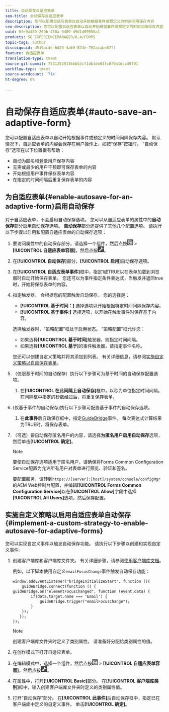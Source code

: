 ```yaml
---
title: 自动保存自适应表单
seo-title: 自动保存自适应表单
description: 您可以配置自适应表单以自动开始根据事件或预定义的时间间隔保存内容
seo-description: 您可以配置自适应表单以自动开始根据事件或预定义的时间间隔保存内容
uuid: 0fe9a389-269b-438a-9489-d9d1d09558a1
products: SG_EXPERIENCEMANAGER/6.4/FORMS
topic-tags: author
discoiquuid: d519ac4e-6d29-4a69-874e-792acabe87ff
feature: 自适应表单
translation-type: tm+mt
source-git-commit: 75312539136bb53cf1db1de03fc0f9a1dca49791
workflow-type: tm+mt
source-wordcount: '714'
ht-degree: 0%

---
```



# 自动保存自适应表单{#auto-save-an-adaptive-form}

您可以配置自适应表单以自动开始根据事件或预定义的时间间隔保存内容。 默认情况下，自适应表单的内容会保存在用户操作上，如按“保存”按钮时。 “自动保存”选项在以下位置很有帮助：

* 自动为匿名和登录用户保存内容
* 无需或最少的用户干预即可保存表单的内容
* 开始根据用户事件保存表单内容
* 在指定的时间间隔后重复保存表单的内容

## 为自适应表单{#enable-autosave-for-an-adaptive-form}启用自动保存

对于自适应表单，不会启用自动保存选项。 您可以从自适应表单的属性中的&#x200B;**自动保存**&#x200B;部分启用自动保存选项。 **自动保存**&#x200B;部分还提供了其他几个配置选项。 请执行以下步骤以启用和配置自适应表单的自动保存选项：

1. 要访问属性中的自动保存部分，请选择一个组件，然后点按![字段级别](assets/field-level.png) > **[!UICONTROL 自适应表单容器]**，然后点按![cmpr](assets/cmppr.png)。
1. 在&#x200B;**[!UICONTROL 自动保存]**&#x200B;部分，**[!UICONTROL 启用]**&#x200B;自动保存选项。
1. 在&#x200B;**[!UICONTROL 自适应表单事件]**&#x200B;框中，指定1或TRUE以在表单加载到浏览器时自动开始保存表单。 您还可以为事件指定条件表达式，当触发并返回true时，开始将保存表单的内容。
1. 指定触发器。 会根据您的配置触发自动保存。 您的选择是：

   * **[!UICONTROL 基于时间：]** 选择选项以开始根据特定时间间隔保存内容。
   * **[!UICONTROL 基于事件:]** 选择选项，以开始在触发事件时保存基于内容。

   选择触发器时，“策略配置”框处于启用状态。 “策略配置”框允许您：

   * 如果选择&#x200B;**[!UICONTROL 基于时间]**&#x200B;触发器，则指定时间间隔。
   * 如果选择&#x200B;**[!UICONTROL 基于]**&#x200B;的事件触发器，请指定事件名称。

   您还可以创建自定义策略并将其添加到列表。 有关详细信息，请参阅[实施自定义策略以自动保存表单](/help/forms/using/auto-save-an-adaptive-form.md#p-implement-a-custom-strategy-to-enable-autosave-for-adaptive-forms-p)。

1. （仅限基于时间的自动保存）执行以下步骤可为基于时间的自动保存配置选项。

   1. 在&#x200B;**[!UICONTROL 在此间隔上自动保存]**&#x200B;框中，以秒为单位指定时间间隔。 在间隔框中指定的秒数经过后，将重复保存表单。

1. (仅基于事件的自动保存)执行以下步骤可配置基于事件的自动保存选项。

   1. 在&#x200B;**此事件**&#x200B;后自动保存框中，指定[GuideBridge](https://helpx.adobe.com/aem-forms/6/javascript-api/GuideBridge.html)事件。 每次表达式计算结果为TRUE时，将保存表单。

1. （可选）要自动保存匿名用户的内容，请选择&#x200B;**为匿名用户启用自动保存**&#x200B;选项，然后单击&#x200B;**[!UICONTROL 确定]**。

   >[!NOTE]
   >
   >要使自动保存选项适用于匿名用户，请确保将Forms Common Configuration Service配置为允许所有用户对表单进行预览、验证和签名。
   >
   >要配置服务，请转到`https://[server]:[host]/system/console/configMgr`的AEM Web控制台配置，并编辑&#x200B;**[!UICONTROL Forms Common Configuration Service]**&#x200B;以在&#x200B;**[!UICONTROL Allow]**&#x200B;字段中选择&#x200B;**[!UICONTROL All Users]**&#x200B;选项，然后保存配置。

## 实施自定义策略以启用自适应表单自动保存{#implement-a-custom-strategy-to-enable-autosave-for-adaptive-forms}

您可以实现自定义事件以触发自动保存功能。 请执行以下步骤以创建和实现自定义事件:

1. 创建客户端库和客户端库文件夹。 有关详细步骤，请参阅[使用客户端库文档](/help/sites-developing/clientlibs.md)。

   例如，以下脚本使用自定义`emailFocusChange`事件触发自动保存功能：

   ```
   window.addEventListener("bridgeInitializeStart", function (){   
       guideBridge.connect(function () { guideBridge.on("elementFocusChanged", function (event,data) { 
           if(data.target.name === 'Email') {
               guideBridge.trigger("emailFocusChange");
           }
       });
      });
   });
   ```

   >[!NOTE]
   >
   >创建客户端库文件夹时定义了类别属性。 请准备好分配给类别属性的值。

1. 在创作模式下打开自适应表单。

1. 在编辑模式中，选择一个组件，然后点按![字段级别](assets/field-level.png) > **[!UICONTROL 自适应表单容器]**，然后点按![cmpr](assets/cmppr.png)。
1. 在属性中，打开&#x200B;**[!UICONTROL Basic]**&#x200B;部分。 在&#x200B;**[!UICONTROL 客户端库类别]**&#x200B;框中，输入创建客户端库文件夹时定义的类别属性值。
1. 打开“自动保存”部分。 在&#x200B;**[!UICONTROL 此事件]**&#x200B;后自动保存框中，指定已在客户端库中定义的自定义事件。 单击&#x200B;**[!UICONTROL 确定]**。

